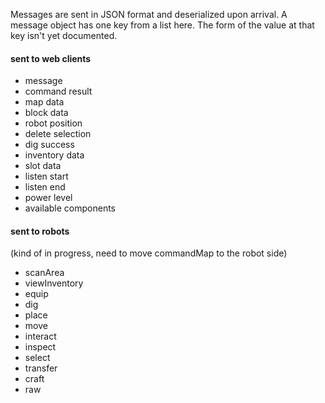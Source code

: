 Messages are sent in JSON format and deserialized upon arrival. A message object has one key from a list here. The form of the value at that key isn't yet documented.

#### sent to web clients
* message
* command result
* map data
* block data
* robot position
* delete selection
* dig success
* inventory data
* slot data
* listen start
* listen end
* power level
* available components

#### sent to robots
(kind of in progress, need to move commandMap to the robot side)
* scanArea
* viewInventory
* equip
* dig
* place
* move
* interact
* inspect
* select
* transfer
* craft
* raw